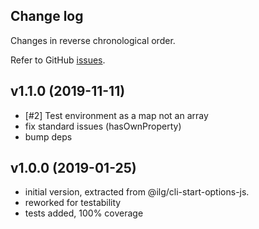 ## Change log

Changes in reverse chronological order.

Refer to GitHub [issues](https://github.com/xpack/update-checker-js/issues).

## v1.1.0 (2019-11-11)

- [#2] Test environment as a map not an array
- fix standard issues (hasOwnProperty)
- bump deps

## v1.0.0 (2019-01-25)

- initial version, extracted from @ilg/cli-start-options-js.
- reworked for testability
- tests added, 100% coverage
